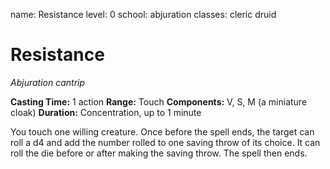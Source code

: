 name: Resistance
level: 0
school: abjuration
classes: cleric
         druid

# Resistance
_Abjuration cantrip_

**Casting Time:** 1 action
**Range:** Touch
**Components:** V, S, M (a miniature cloak)
**Duration:** Concentration, up to 1 minute

You touch one willing creature. Once before the spell ends, the target can roll a d4 and add the number rolled to one saving throw of its choice. It can roll the die before or after making the saving throw. The spell then ends.
